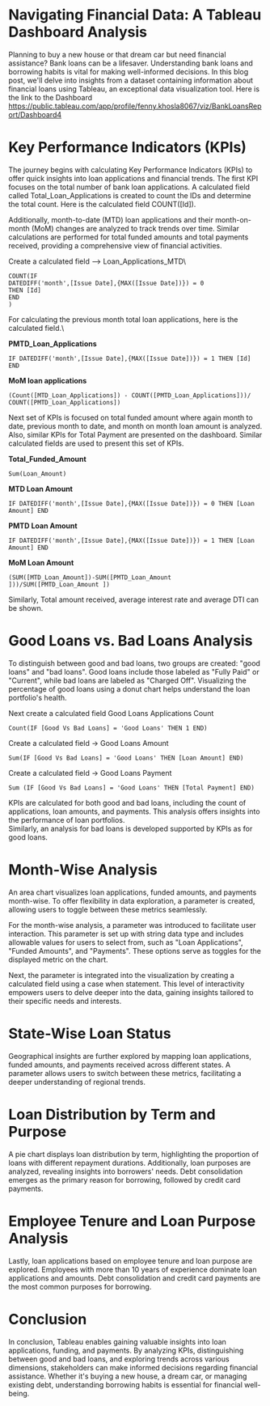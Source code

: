 # Navigating Financial Data: A Tableau Dashboard Analysis

Planning to buy a new house or that dream car but need financial assistance? Bank loans can be a lifesaver. Understanding bank loans and borrowing habits is vital for making well-informed decisions. In this blog post, we'll delve into insights from a dataset containing information about financial loans using Tableau, an exceptional data visualization tool.
Here is the link to the Dashboard
https://public.tableau.com/app/profile/fenny.khosla8067/viz/BankLoansReport/Dashboard4
 
# Key Performance Indicators (KPIs)

The journey begins with calculating Key Performance Indicators (KPIs) to offer quick insights into loan applications and financial trends. The first KPI focuses on the total number of bank loan applications. A calculated field called Total_Loan_Applications is created to count the IDs and determine the total count. Here is the calculated field COUNT([Id]).

Additionally, month-to-date (MTD) loan applications and their month-on-month (MoM) changes are analyzed to track trends over time. Similar calculations are performed for total funded amounts and total payments received, providing a comprehensive view of financial activities.

Create a calculated field --> Loan_Applications_MTD\
```
COUNT(IF
DATEDIFF('month',[Issue Date],{MAX([Issue Date])}) = 0
THEN [Id]
END
)
```

For calculating the previous month total loan applications, here is the calculated field.\

**PMTD_Loan_Applications**
```
IF DATEDIFF('month',[Issue Date],{MAX([Issue Date])}) = 1 THEN [Id] END
```

**MoM loan applications** 
```
(Count([MTD_Loan_Applications]) - COUNT([PMTD_Loan_Applications]))/
COUNT([PMTD_Loan_Applications])
```

Next set of KPIs is focused on total funded amount where again month to date, previous month to date, and month on month loan amount is analyzed. Also, similar KPIs for Total Payment are presented on the dashboard. Similar calculated fields are used to present this set of KPIs.

**Total_Funded_Amount**
```
Sum(Loan_Amount)
```

**MTD Loan Amount**
```
IF DATEDIFF('month',[Issue Date],{MAX([Issue Date])}) = 0 THEN [Loan Amount] END
```

**PMTD Loan Amount**
```
IF DATEDIFF('month',[Issue Date],{MAX([Issue Date])}) = 1 THEN [Loan Amount] END
```

**MoM Loan Amount**
```
(SUM([MTD_Loan_Amount])-SUM([PMTD_Loan_Amount ]))/SUM([PMTD_Loan_Amount ])
```

Similarly, Total amount received, average interest rate and average DTI can be shown.
 
# Good Loans vs. Bad Loans Analysis
To distinguish between good and bad loans, two groups are created: "good loans" and "bad loans". Good loans include those labeled as "Fully Paid" or "Current", while bad loans are labeled as "Charged Off". Visualizing the percentage of good loans using a donut chart helps understand the loan portfolio's health.

Next create a calculated field Good Loans Applications Count
```
Count(IF [Good Vs Bad Loans] = 'Good Loans' THEN 1 END)
```
Create a calculated field -> Good Loans Amount
```
Sum(IF [Good Vs Bad Loans] = 'Good Loans' THEN [Loan Amount] END)
```
Create a calculated field -> Good Loans Payment
```
Sum (IF [Good Vs Bad Loans] = 'Good Loans' THEN [Total Payment] END)
```

KPIs are calculated for both good and bad loans, including the count of applications, loan amounts, and payments. This analysis offers insights into the performance of loan portfolios.\
Similarly, an analysis for bad loans is developed supported by KPIs as for good loans.

# Month-Wise Analysis
An area chart visualizes loan applications, funded amounts, and payments month-wise. To offer flexibility in data exploration, a parameter is created, allowing users to toggle between these metrics seamlessly.

For the month-wise analysis, a parameter was introduced to facilitate user interaction. This parameter is set up with string data type and includes allowable values for users to select from, such as "Loan Applications", "Funded Amounts", and "Payments". These options serve as toggles for the displayed metric on the chart.

Next, the parameter is integrated into the visualization by creating a calculated field using a case when statement. This level of interactivity empowers users to delve deeper into the data, gaining insights tailored to their specific needs and interests.

# State-Wise Loan Status
Geographical insights are further explored by mapping loan applications, funded amounts, and payments received across different states. A parameter allows users to switch between these metrics, facilitating a deeper understanding of regional trends.

# Loan Distribution by Term and Purpose
A pie chart displays loan distribution by term, highlighting the proportion of loans with different repayment durations. Additionally, loan purposes are analyzed, revealing insights into borrowers' needs. Debt consolidation emerges as the primary reason for borrowing, followed by credit card payments.

# Employee Tenure and Loan Purpose Analysis
Lastly, loan applications based on employee tenure and loan purpose are explored. Employees with more than 10 years of experience dominate loan applications and amounts. Debt consolidation and credit card payments are the most common purposes for borrowing.

# Conclusion
In conclusion, Tableau enables gaining valuable insights into loan applications, funding, and payments. By analyzing KPIs, distinguishing between good and bad loans, and exploring trends across various dimensions, stakeholders can make informed decisions regarding financial assistance. Whether it's buying a new house, a dream car, or managing existing debt, understanding borrowing habits is essential for financial well-being.


